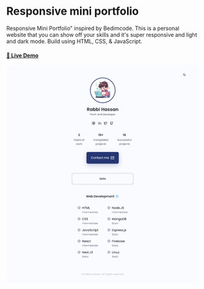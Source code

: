 # Responsive mini portfolio
Responsive Mini Portfolio" inspired by Bedimcode. This is a personal website that you can show off your skills and it's super responsive and light and dark mode. Build using HTML, CSS, &amp; JavaScript.

<h4><a href="https://itrabbi.github.io/">🚀 Live Demo</a></h4>

![Banner](https://raw.githubusercontent.com/itrabbi/itrabbi.github.io/main/assets/images/banner.png)
